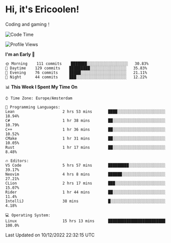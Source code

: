 # Hi, it's Ericoolen!
Coding and gaming！

<!--START_SECTION:waka-->
![Code Time](http://img.shields.io/badge/Code%20Time-561%20hrs%2023%20mins-blue)

![Profile Views](http://img.shields.io/badge/Profile%20Views-9-blue)

**I'm an Early 🐤** 

```text
🌞 Morning    111 commits    ███████░░░░░░░░░░░░░░░░░░   30.83% 
🌆 Daytime    129 commits    █████████░░░░░░░░░░░░░░░░   35.83% 
🌃 Evening    76 commits     █████░░░░░░░░░░░░░░░░░░░░   21.11% 
🌙 Night      44 commits     ███░░░░░░░░░░░░░░░░░░░░░░   12.22%

```


📊 **This Week I Spent My Time On** 

```text
⌚︎ Time Zone: Europe/Amsterdam

💬 Programming Languages: 
Lean                     2 hrs 53 mins       ████░░░░░░░░░░░░░░░░░░░░░   18.94% 
C#                       1 hr 38 mins        ██░░░░░░░░░░░░░░░░░░░░░░░   10.79% 
C++                      1 hr 36 mins        ██░░░░░░░░░░░░░░░░░░░░░░░   10.52% 
CMake                    1 hr 31 mins        ██░░░░░░░░░░░░░░░░░░░░░░░   10.05% 
Rust                     1 hr 17 mins        ██░░░░░░░░░░░░░░░░░░░░░░░   8.48%

🔥 Editors: 
VS Code                  5 hrs 57 mins       █████████░░░░░░░░░░░░░░░░   39.17% 
Neovim                   4 hrs 8 mins        ██████░░░░░░░░░░░░░░░░░░░   27.21% 
CLion                    2 hrs 17 mins       ███░░░░░░░░░░░░░░░░░░░░░░   15.07% 
Rider                    1 hr 44 mins        ██░░░░░░░░░░░░░░░░░░░░░░░   11.4% 
IntelliJ                 38 mins             █░░░░░░░░░░░░░░░░░░░░░░░░   4.18%

💻 Operating System: 
Linux                    15 hrs 13 mins      █████████████████████████   100.0%

```


 Last Updated on 10/12/2022 22:32:15 UTC
<!--END_SECTION:waka-->


